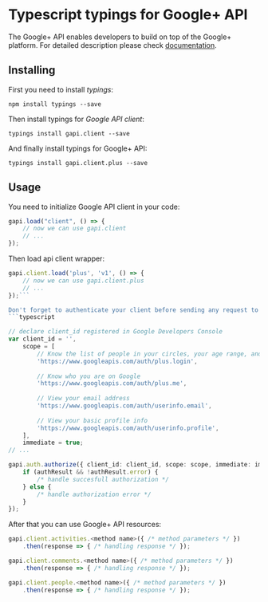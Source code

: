 # Typescript typings for Google+ API
The Google+ API enables developers to build on top of the Google+ platform.
For detailed description please check [documentation](https://developers.google.com/+/api/).

## Installing

First you need to install *typings*:
```
npm install typings --save 
```

Then install typings for *Google API client*:
```
typings install gapi.client --save 
```

And finally install typings for Google+ API:
```
typings install gapi.client.plus --save 
```

## Usage

You need to initialize Google API client in your code:
```typescript
gapi.load("client", () => { 
    // now we can use gapi.client
    // ... 
});
```

Then load api client wrapper:
```typescript
gapi.client.load('plus', 'v1', () => {
    // now we can use gapi.client.plus
    // ... 
});```

Don't forget to authenticate your client before sending any request to resources:
```typescript

// declare client_id registered in Google Developers Console
var client_id = '',
    scope = [     
        // Know the list of people in your circles, your age range, and language
        'https://www.googleapis.com/auth/plus.login',
    
        // Know who you are on Google
        'https://www.googleapis.com/auth/plus.me',
    
        // View your email address
        'https://www.googleapis.com/auth/userinfo.email',
    
        // View your basic profile info
        'https://www.googleapis.com/auth/userinfo.profile',
    ],
    immediate = true;
// ...

gapi.auth.authorize({ client_id: client_id, scope: scope, immediate: immediate }, authResult => {
    if (authResult && !authResult.error) {
        /* handle succesfull authorization */
    } else {
        /* handle authorization error */
    }
});            
```

After that you can use Google+ API resources:

```typescript
gapi.client.activities.<method name>({ /* method parameters */ })
    .then(response => { /* handling response */ });

gapi.client.comments.<method name>({ /* method parameters */ })
    .then(response => { /* handling response */ });

gapi.client.people.<method name>({ /* method parameters */ })
    .then(response => { /* handling response */ });
```